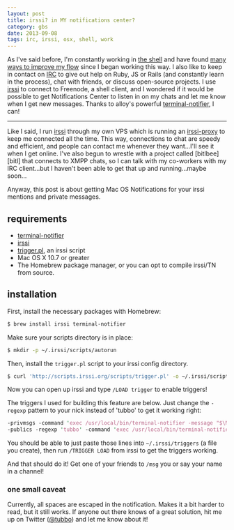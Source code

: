 ```yaml
---
layout: post
title: irssi? in MY notifications center?
category: gbs
date: 2013-09-08
tags: irc, irssi, osx, shell, work
---
```


As I've said before, I'm constantly working in [the shell][zsh] and have
found [many ways to improve my flow][dots] since I began working
this way. I also like to keep in contact on [IRC][freenode] to give out
help on Ruby, JS or Rails (and constantly learn in the process), chat
with friends, or discuss open-source projects. I use [irssi][irssi] to
connect to Freenode, a shell client, and I wondered if it would be
possible to get Notifications Center to listen in on my chats and let me
know when I get new messages. Thanks to alloy's powerful
[terminal-notifier][tn], I can!

* * *

Like I said, I run [irssi][irssi] through my own VPS which is running an
[irssi-proxy][proxy] to keep me connected all the time. This way,
connections to chat are speedy and efficient, and people can contact me
whenever they want...I'll see it when I get online. I've also begun to
wrestle with a project called [bitlbee][bitl] that connects to XMPP
chats, so I can talk with my co-workers with my IRC client...but I
haven't been able to get that up and running...maybe soon...

Anyway, this post is about getting Mac OS Notifications for your irssi
mentions and private messages.

## requirements

- [terminal-notifier][tn]
- [irssi][irssi]
- [trigger.pl][triggers], an irssi script
- Mac OS X 10.7 or greater
- The Homebrew package manager, or you can opt to compile irssi/TN from
  source.

## installation

First, install the necessary packages with Homebrew:

```bash
$ brew install irssi terminal-notifier
```

Make sure your scripts directory is in place:

```bash
$ mkdir -p ~/.irssi/scripts/autorun
```

Then, install the `trigger.pl` script to your irssi config directory.

```bash
$ curl 'http://scripts.irssi.org/scripts/trigger.pl' -o ~/.irssi/scripts/autorun/trigger.pl
```

Now you can open up irssi and type `/LOAD trigger` to enable triggers!

The triggers I used for building this feature are below. Just change the `-regexp` pattern
to your nick instead of 'tubbo' to get it working right:

```perl
-privmsgs -command 'exec /usr/local/bin/terminal-notifier -message "$\M" -title "$\N"'
-publics -regexp 'tubbo' -command 'exec /usr/local/bin/terminal-notifier -message "$\M" -title "$\N ($\C)"' 
```

You should be able to just paste those lines into `~/.irssi/triggers` (a
file you create), then run `/TRIGGER LOAD` from irssi to get the
triggers working.

And that should do it! Get one of your friends to `/msg` you or say your
name in a channel!

### one small caveat

Currently, all spaces are escaped in the notification. Makes it a bit
harder to read, but it still works. If anyone out there knows of a great
solution, hit me up on Twitter ([@tubbo][twitter]) and let me know about
it!

[tn]: http://github.com/alloy/terminal-notifier
[triggers]: http://scripts.irssi.org/html/trigger.pl.html
[zsh]: http://zsh.org
[dots]: http://github.com/tubbo/dots
[freenode]: http://freenode.org
[irssi]: http://irssi.org
[proxy]: http://irssi.org/documentation/proxy
[twitter]: http://twitter.com/tubbo
